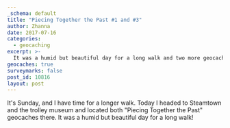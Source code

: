 ```yaml
---
_schema: default
title: "Piecing Together the Past #1 and #3"
author: Zhanna
date: 2017-07-16
categories:
  - geocaching
excerpt: >-
  It was a humid but beautiful day for a long walk and two more geocache finds!
geocaches: true
surveymarks: false
post_id: 10816
layout: post                       
---
```


It's Sunday, and I have time for a longer walk. Today I headed to Steamtown and the trolley museum and located both "Piecing Together the Past" geocaches there. It was a humid but beautiful day for a long walk!


 

 